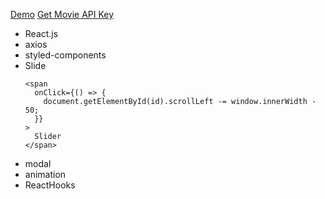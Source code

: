 [Demo](https://react-disney-plus-app-orpin.vercel.app/)
[Get Movie API Key](https://www.themoviedb.org/)

- React.js
- axios
- styled-components
- Slide
  ```
  <span
    onClick={() => {
      document.getElementById(id).scrollLeft -= window.innerWidth - 50;
    }}
  >
    Slider
  </span>
  ```
- modal
- animation
- ReactHooks